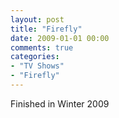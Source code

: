 ```yaml
---
layout: post
title: "Firefly"
date: 2009-01-01 00:00
comments: true
categories:
- "TV Shows"
- "Firefly"
---
```


Finished in Winter 2009
